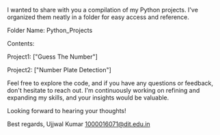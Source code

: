 I wanted to share with you a compilation of my Python projects. I've organized them neatly in a folder for easy access and reference.

Folder Name: Python_Projects

Contents:

Project1: ["Guess The Number"]

Project2: ["Number Plate Detection"]

Feel free to explore the code, and if you have any questions or feedback, don't hesitate to reach out. I'm continuously working on refining and expanding my skills, and your insights would be valuable.

Looking forward to hearing your thoughts!

Best regards,
Ujjwal Kumar
1000016071@dit.edu.in
